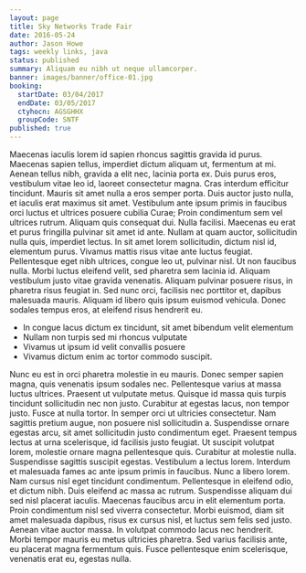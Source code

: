 ```yaml
---
layout: page
title: Sky Networks Trade Fair
date: 2016-05-24
author: Jason Howe
tags: weekly links, java
status: published
summary: Aliquam eu nibh ut neque ullamcorper.
banner: images/banner/office-01.jpg
booking:
  startDate: 03/04/2017
  endDate: 03/05/2017
  ctyhocn: AGSGHHX
  groupCode: SNTF
published: true
---
```

Maecenas iaculis lorem id sapien rhoncus sagittis gravida id purus. Maecenas sapien tellus, imperdiet dictum aliquam ut, fermentum at mi. Aenean tellus nibh, gravida a elit nec, lacinia porta ex. Duis purus eros, vestibulum vitae leo id, laoreet consectetur magna. Cras interdum efficitur tincidunt. Mauris sit amet nulla a eros semper porta. Duis auctor justo nulla, et iaculis erat maximus sit amet.
Vestibulum ante ipsum primis in faucibus orci luctus et ultrices posuere cubilia Curae; Proin condimentum sem vel ultrices rutrum. Aliquam quis consequat dui. Nulla facilisi. Maecenas eu erat et purus fringilla pulvinar sit amet id ante. Nullam at quam auctor, sollicitudin nulla quis, imperdiet lectus. In sit amet lorem sollicitudin, dictum nisl id, elementum purus. Vivamus mattis risus vitae ante luctus feugiat. Pellentesque eget nibh ultrices, congue leo ut, pulvinar nisl. Ut non faucibus nulla. Morbi luctus eleifend velit, sed pharetra sem lacinia id. Aliquam vestibulum justo vitae gravida venenatis. Aliquam pulvinar posuere risus, in pharetra risus feugiat in. Sed nunc orci, facilisis nec porttitor et, dapibus malesuada mauris. Aliquam id libero quis ipsum euismod vehicula. Donec sodales tempus eros, at eleifend risus hendrerit eu.

* In congue lacus dictum ex tincidunt, sit amet bibendum velit elementum
* Nullam non turpis sed mi rhoncus vulputate
* Vivamus ut ipsum id velit convallis posuere
* Vivamus dictum enim ac tortor commodo suscipit.

Nunc eu est in orci pharetra molestie in eu mauris. Donec semper sapien magna, quis venenatis ipsum sodales nec. Pellentesque varius at massa luctus ultrices. Praesent ut vulputate metus. Quisque id massa quis turpis tincidunt sollicitudin nec non justo. Curabitur at egestas lacus, non tempor justo. Fusce at nulla tortor. In semper orci ut ultricies consectetur. Nam sagittis pretium augue, non posuere nisl sollicitudin a. Suspendisse ornare egestas arcu, sit amet sollicitudin justo condimentum eget. Praesent tempus lectus at urna scelerisque, id facilisis justo feugiat. Ut suscipit volutpat lorem, molestie ornare magna pellentesque quis. Curabitur at molestie nulla. Suspendisse sagittis suscipit egestas. Vestibulum a lectus lorem.
Interdum et malesuada fames ac ante ipsum primis in faucibus. Nunc a libero lorem. Nam cursus nisl eget tincidunt condimentum. Pellentesque in eleifend odio, et dictum nibh. Duis eleifend ac massa ac rutrum. Suspendisse aliquam dui sed nisl placerat iaculis. Maecenas faucibus arcu in elit elementum porta. Proin condimentum nisl sed viverra consectetur. Morbi euismod, diam sit amet malesuada dapibus, risus ex cursus nisl, et luctus sem felis sed justo. Aenean vitae auctor massa. In volutpat commodo lacus nec hendrerit. Morbi tempor mauris eu metus ultricies pharetra. Sed varius facilisis ante, eu placerat magna fermentum quis. Fusce pellentesque enim scelerisque, venenatis erat eu, egestas nulla.
